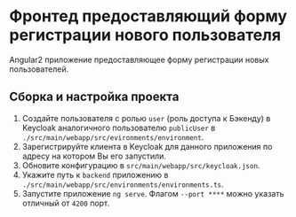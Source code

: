 Фронтед предоставляющий форму регистрации нового пользователя
===================================================

Angular2 приложение предоставляющее форму регистрации новых пользователей.

Сборка и настройка проекта
------------
1) Создайте пользователя с ролью `user` (роль доступа к Бэкенду) в Keycloak
аналогичного пользователю `publicUser` в `./src/main/webapp/src/evironments/environment`.
2) Зарегистрируйте клиента в Keycloak для данного приложения по адресу на котором Вы его запустили.
3) Обновите конфигурацию в `src/main/webapp/src/keycloak.json`.
4) Укажите путь к `backend` приложению в `./src/main/webapp/src/environments/environments.ts`.
5) Запустите приложение `ng serve`. Флагом `--port ****` можно указать отличный от `4200` порт.